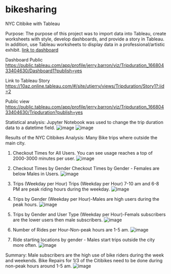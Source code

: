 # bikesharing

NYC Citibike with Tableau

Purpose:
The purpose of this project was to import data into Tableau, create worksheets with style, develop dashboards, and provide a story in Tableau.  In addition, use Tableau worksheets to display data in a professional/artistic exhibit.  [link to dashboard](https://10az.online.tableau.com/#/site/utjerry/workbooks/1910147/views)

Dashboard Public https://public.tableau.com/app/profile/jerry.barron/viz/Tripduration_16680433404630/Dashboard1?publish=yes

Link to Tableau Story
https://10az.online.tableau.com/#/site/utjerry/views/Tripduration/Story1?:iid=2

Public view https://public.tableau.com/app/profile/jerry.barron/viz/Tripduration_16680433404630/Tripduration?publish=yes

Statistical analysis:
Jupyter Notebook was used to change the trip duration data to a datetime field. 
![image](https://user-images.githubusercontent.com/108476566/200037240-c4e5e345-6668-4534-bb5e-3a97ae8db021.png)
![image](https://user-images.githubusercontent.com/108476566/200037287-1d8b15c1-266e-43a7-9b99-06299fa0334b.png)

Results of the NYC Citibikes Analysis:
Many Bike trips where outside the main city. 
1. Checkout Times for All Users.  You can see usage reaches a top of 2000-3000 minutes per user. 
![image](https://user-images.githubusercontent.com/108476566/200037354-05b32b19-52c9-4d32-9a09-d5c69c55f929.png)

2. Checkout Times by Gender
Checkout Times by Gender -  Females are below Males in Users.
![image](https://user-images.githubusercontent.com/108476566/200037452-d12c9a38-b1ac-42ef-a5d2-d3917520571c.png)
 
3. Trips (Weekday per Hour)
Trips (Weekday per Hour) 7-10 am and 6-8 PM are peak riding hours during the weekday. 
![image](https://user-images.githubusercontent.com/108476566/200037517-f1182b32-d6b4-4e8a-b0c3-4fefbb8a8984.png)


4. Trips by Gender (Weekday per Hour)-Males are high users during the peak hours. 
![image](https://user-images.githubusercontent.com/108476566/200037589-715942ea-9b03-4eb2-a45d-242bbfad16c3.png)
 

5. Trips by Gender and User Type (Weekday per Hour)-Femals subscribers are the lower users then male subscribers. 
![image](https://user-images.githubusercontent.com/108476566/200037649-dd42b1cc-cb68-4f14-ae4b-7d7a32e644d5.png)
 
6. Number of Rides per Hour-Non-peak hours are 1-5 am.
![image](https://user-images.githubusercontent.com/108476566/200037709-f0fea2aa-522c-4af0-b2c4-517a0a6150fe.png)
 
7. Ride starting locations by gender - Males start trips outside the city more often.
 ![image](https://user-images.githubusercontent.com/108476566/200037766-275a4bc0-6ced-4ddc-b723-cbc93746cdf2.png)


Summary:
Male subscribers are the high use of bike riders during the week and weekends.
Bike Repairs for 1/3 of the Citibikes need to be done during non-peak hours around 1-5 am.
![image](https://user-images.githubusercontent.com/108476566/200036495-47d46dfc-3785-483b-9739-2fd31ce6fa11.png)


 



